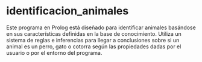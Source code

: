 # identificacion_animales
Este programa en Prolog está diseñado para identificar animales basándose en sus características definidas en la base de conocimiento. Utiliza un sistema de reglas e inferencias para llegar a conclusiones sobre si un animal es un perro, gato o cotorra según las propiedades dadas por el usuario o por el entorno del programa.
